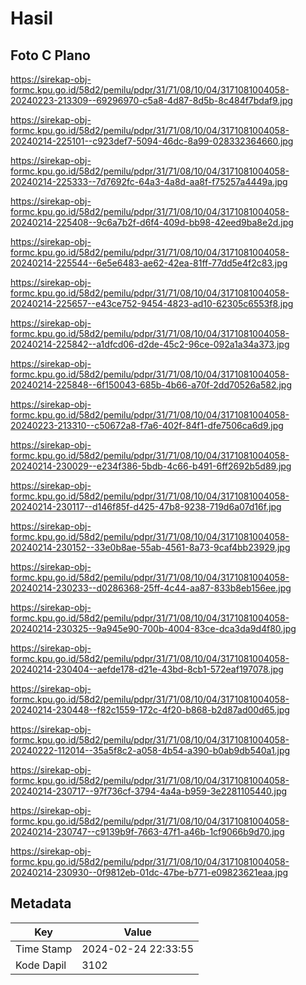 # Hasil

## Foto C Plano

https://sirekap-obj-formc.kpu.go.id/58d2/pemilu/pdpr/31/71/08/10/04/3171081004058-20240223-213309--69296970-c5a8-4d87-8d5b-8c484f7bdaf9.jpg

https://sirekap-obj-formc.kpu.go.id/58d2/pemilu/pdpr/31/71/08/10/04/3171081004058-20240214-225101--c923def7-5094-46dc-8a99-028332364660.jpg

https://sirekap-obj-formc.kpu.go.id/58d2/pemilu/pdpr/31/71/08/10/04/3171081004058-20240214-225333--7d7692fc-64a3-4a8d-aa8f-f75257a4449a.jpg

https://sirekap-obj-formc.kpu.go.id/58d2/pemilu/pdpr/31/71/08/10/04/3171081004058-20240214-225408--9c6a7b2f-d6f4-409d-bb98-42eed9ba8e2d.jpg

https://sirekap-obj-formc.kpu.go.id/58d2/pemilu/pdpr/31/71/08/10/04/3171081004058-20240214-225544--6e5e6483-ae62-42ea-81ff-77dd5e4f2c83.jpg

https://sirekap-obj-formc.kpu.go.id/58d2/pemilu/pdpr/31/71/08/10/04/3171081004058-20240214-225657--e43ce752-9454-4823-ad10-62305c6553f8.jpg

https://sirekap-obj-formc.kpu.go.id/58d2/pemilu/pdpr/31/71/08/10/04/3171081004058-20240214-225842--a1dfcd06-d2de-45c2-96ce-092a1a34a373.jpg

https://sirekap-obj-formc.kpu.go.id/58d2/pemilu/pdpr/31/71/08/10/04/3171081004058-20240214-225848--6f150043-685b-4b66-a70f-2dd70526a582.jpg

https://sirekap-obj-formc.kpu.go.id/58d2/pemilu/pdpr/31/71/08/10/04/3171081004058-20240223-213310--c50672a8-f7a6-402f-84f1-dfe7506ca6d9.jpg

https://sirekap-obj-formc.kpu.go.id/58d2/pemilu/pdpr/31/71/08/10/04/3171081004058-20240214-230029--e234f386-5bdb-4c66-b491-6ff2692b5d89.jpg

https://sirekap-obj-formc.kpu.go.id/58d2/pemilu/pdpr/31/71/08/10/04/3171081004058-20240214-230117--d146f85f-d425-47b8-9238-719d6a07d16f.jpg

https://sirekap-obj-formc.kpu.go.id/58d2/pemilu/pdpr/31/71/08/10/04/3171081004058-20240214-230152--33e0b8ae-55ab-4561-8a73-9caf4bb23929.jpg

https://sirekap-obj-formc.kpu.go.id/58d2/pemilu/pdpr/31/71/08/10/04/3171081004058-20240214-230233--d0286368-25ff-4c44-aa87-833b8eb156ee.jpg

https://sirekap-obj-formc.kpu.go.id/58d2/pemilu/pdpr/31/71/08/10/04/3171081004058-20240214-230325--9a945e90-700b-4004-83ce-dca3da9d4f80.jpg

https://sirekap-obj-formc.kpu.go.id/58d2/pemilu/pdpr/31/71/08/10/04/3171081004058-20240214-230404--aefde178-d21e-43bd-8cb1-572eaf197078.jpg

https://sirekap-obj-formc.kpu.go.id/58d2/pemilu/pdpr/31/71/08/10/04/3171081004058-20240214-230448--f82c1559-172c-4f20-b868-b2d87ad00d65.jpg

https://sirekap-obj-formc.kpu.go.id/58d2/pemilu/pdpr/31/71/08/10/04/3171081004058-20240222-112014--35a5f8c2-a058-4b54-a390-b0ab9db540a1.jpg

https://sirekap-obj-formc.kpu.go.id/58d2/pemilu/pdpr/31/71/08/10/04/3171081004058-20240214-230717--97f736cf-3794-4a4a-b959-3e2281105440.jpg

https://sirekap-obj-formc.kpu.go.id/58d2/pemilu/pdpr/31/71/08/10/04/3171081004058-20240214-230747--c9139b9f-7663-47f1-a46b-1cf9066b9d70.jpg

https://sirekap-obj-formc.kpu.go.id/58d2/pemilu/pdpr/31/71/08/10/04/3171081004058-20240214-230930--0f9812eb-01dc-47be-b771-e09823621eaa.jpg


## Metadata

| Key        | Value               |
| ---------- | ------------------- |
| Time Stamp | 2024-02-24 22:33:55 |
| Kode Dapil | 3102                |




